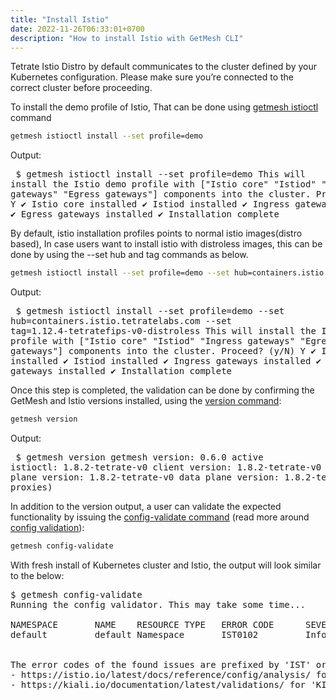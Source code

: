 ```yaml
---
title: "Install Istio"
date: 2022-11-26T06:33:01+0700
description: "How to install Istio with GetMesh CLI"
---
```

Tetrate Istio Distro by default communicates to the cluster defined by your Kubernetes configuration. Please make sure you’re connected to the correct cluster before proceeding.

To install the demo profile of Istio, That can be done using [getmesh istioctl](/getmesh-cli/reference/getmesh_istioctl) command
```sh
getmesh istioctl install --set profile=demo
```

Output: <pre>
$ getmesh istioctl install --set profile=demo
This will install the Istio demo profile with ["Istio core" "Istiod" "Ingress gateways" "Egress gateways"] components into the cluster. Proceed? (y/N) Y
✔ Istio core installed
✔ Istiod installed
✔ Ingress gateways installed
✔ Egress gateways installed
✔ Installation complete </pre>

By default, istio installation profiles points to normal istio images(distro based), In case users want to install istio with distroless images, this can be done by using the --set hub and tag commands as below.
```sh
getmesh istioctl install --set profile=demo --set hub=containers.istio.tetratelabs.com --set tag=1.12.4-tetratefips-v0-distroless
```
Output:<pre>
$ getmesh istioctl install --set profile=demo --set hub=containers.istio.tetratelabs.com --set tag=1.12.4-tetratefips-v0-distroless
This will install the Istio demo profile with ["Istio core" "Istiod" "Ingress gateways" "Egress gateways"] components into the cluster. Proceed? (y/N) Y
✔ Istio core installed
✔ Istiod installed
✔ Ingress gateways installed
✔ Egress gateways installed
✔ Installation complete
</pre>

Once this step is completed, the validation can be done by confirming the GetMesh and Istio versions installed, using the [version command](/getmesh-cli/reference/getmesh_version):
```sh
getmesh version
```
Output:<pre>
$ getmesh version
getmesh version: 0.6.0
active istioctl: 1.8.2-tetrate-v0
client version: 1.8.2-tetrate-v0
control plane version: 1.8.2-tetrate-v0
data plane version: 1.8.2-tetrate-v0 (2 proxies)
</pre>

In addition  to the version output, a user can validate the expected functionality by issuing the [config-validate command](/getmesh-cli/reference/getmesh_config-validate) (read more around [config validation](/config-validation)):
```sh
getmesh config-validate
```
With fresh install of Kubernetes cluster and Istio, the output will look similar to the below:
<pre>$ getmesh config-validate
Running the config validator. This may take some time...

NAMESPACE       NAME    RESOURCE TYPE   ERROR CODE      SEVERITY        MESSAGE
default         default Namespace       IST0102         Info            The namespace is not enabled for Istio injection. Run 'kubectl label namespace default istio-injection=enabled' to
                                                                        enable it, or 'kubectl label namespace default istio-injection=disabled' to explicitly mark it as not needing injection.

The error codes of the found issues are prefixed by 'IST' or 'KIA'. For the detailed explanation, please refer to
- https://istio.io/latest/docs/reference/config/analysis/ for 'IST' error codes
- https://kiali.io/documentation/latest/validations/ for 'KIA' error codes
</pre>

